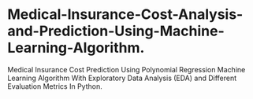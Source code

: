 # Medical-Insurance-Cost-Analysis-and-Prediction-Using-Machine-Learning-Algorithm.


Medical Insurance Cost  Prediction Using Polynomial Regression Machine Learning Algorithm With Exploratory Data Analysis (EDA) and Different Evaluation Metrics In Python.
